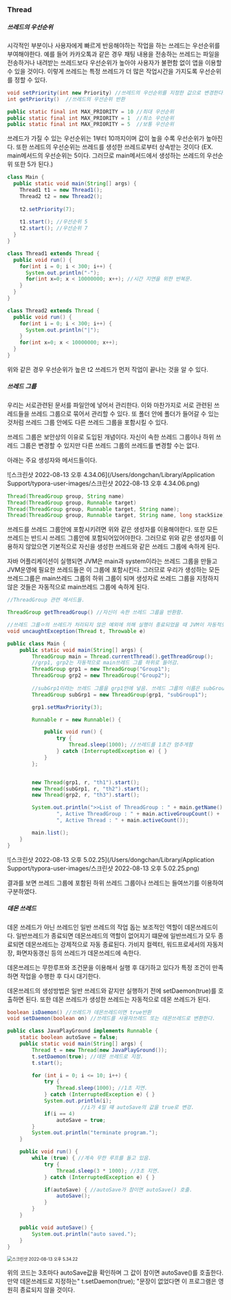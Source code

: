 ### Thread

##### 쓰레드의 우선순위

시각적인 부분이나 사용자에게 빠르게 반응해야하는 작업을 하는 쓰레드는 우선순위를 부여해야한다. 예를 들어 카카오톡과 같은 경우 채팅 내용을 전송하는 쓰레드는 파일을 전송하거나 내려받는 쓰레드보다 우선순위가 높아야 사용자가 불편함 없이 앱을 이용할 수 있을 것이다. 이렇게 쓰레드는 특정 쓰레드가 더 많은 작업시간을 가지도록 우선순위를 정할 수 있다. 

```java
void setPriority(int new Priority) //쓰레드의 우선순위를 지정한 값으로 변경한다.
int getPriority()  //쓰레드의 우선순위 반환

public static final int MAX_PRIORITY = 10 //최대 우선순위
public static final int MAX_PRIORITY = 1  //최소 우선순위
public static final int MAX_PRIORITY = 5  //보통 우선순위
```

쓰레드가 가질 수 있는 우선순위는 1부터 10까지이며 값이 높을 수록 우선순위가 높아진다. 또한 쓰레드의 우선순위는 쓰레드를 생성한 쓰레드로부터 상속받는 것이다 (EX. main메서드의 우선순위는 5이다. 그러므로 main메서드에서 생성하는 쓰레드의 우선순위 또한 5가 된다.)

```java
class Main {
  public static void main(String[] args) {
    Thread1 t1 = new Thread1();
    Thread2 t2 = new Thread2();
    
    t2.setPriority(7);
    
    t1.start(); //우선순위 5
    t2.start(); //우선순위 7
  }
}

class Thread1 extends Thread {
  public void run() {
    for(int i = 0; i < 300; i++) {
      System.out.println("-");
      for(int x=0; x < 10000000; x++); //시간 지연을 위한 반복문.
    }
  }
}

class Thread2 extends Thread {
  public void run() {
    for(int i = 0; i < 300; i++) {
      System.out.println("|");
    }
    for(int x=0; x < 10000000; x++);
  }
}
```

위와 같은 경우 우선순위가 높은 t2 쓰레드가 먼저 작업이 끝나는 것을 알 수 있다.



##### 쓰레드 그룹

우리는 서로관련된 문서를 파일안에 넣어서 관리한다. 이와 마찬가지로 서로 관련된 쓰레드들을 쓰레드 그룹으로 묶어서 관리할 수 있다. 또 폴더 안에 폴더가 들어갈 수 있는 것처럼 쓰레드 그룹 안에도 다른 쓰레드 그룹을 포함시킬 수 있다. 

쓰레드 그룹은 보안상의 이유로 도입된 개념이다. 자신이 속한 쓰레드 그룹이나 하위 쓰레드 그룹은 변경할 수 있지만 다른 쓰레드 그룹의 쓰레드를 변경할 수는 없다.

아래는 주요 생성자와 메서드들이다.

![스크린샷 2022-08-13 오후 4.34.06](/Users/dongchan/Library/Application Support/typora-user-images/스크린샷 2022-08-13 오후 4.34.06.png)



```java
Thread(ThreadGroup group, String name)
Thread(ThreadGroup group, Runnable target)
Thread(ThreadGroup group, Runnable target, String name);
Thread(ThreadGroup group, Runnable target, String name, long stackSize);
```

쓰레드를 쓰레드 그룹안에 포함시키려면 위와 같은 생성자를 이용해야한다. 또한 모든 쓰레드는 반드시 쓰레드 그룹안에 포함되어있어야한다. 그러므로 위와 같은 생성자를 이용하지 않았으면 기본적으로 자신을 생성한 쓰레드와 같은 쓰레드 그룹에 속하게 된다.

자바 어플리케이션이 실행되면 JVM은 main과 system이라는 쓰레드 그룹을 만들고 JVM운영에 필요한 쓰레드들은 이 그룹에 포함시킨다. 그러므로 우리가 생성하는 모든 쓰레드그룹은 main쓰레드 그룹의 하위 그룹이 되며 생성자로 쓰레드 그룹을 지정하지 않은 것들은 자동적으로 main쓰레드 그룹에 속하게 된다.

```java
//ThreadGroup 관련 메서드들.

ThreadGroup getThreadGroup() //자신이 속한 쓰레드 그룹을 반환함.

//쓰레드 그룹ㅇ의 쓰레드가 처리되지 않은 예외에 의해 실행이 종료되었을 때 JVM이 자동적으로 아래의 메서드를 호출한다
void uncaughtException(Thread t, Throwable e)
```



```java
public class Main {
    public static void main(String[] args) {
        ThreadGroup main = Thread.currentThread().getThreadGroup();
        //grp1, grp2는 자동적으로 main쓰레드 그룹 하위로 들어감.
        ThreadGroup grp1 = new ThreadGroup("Group1");
        ThreadGroup grp2 = new ThreadGroup("Group2");
				
      	//subGrp1이라는 쓰레드 그룹을 grp1안에 넣음. 쓰레드 그룹의 이름은 subGroup1.
        ThreadGroup subGrp1 = new ThreadGroup(grp1, "subGroup1");

        grp1.setMaxPriority(3);

        Runnable r = new Runnable() {

            public void run() {
                try {
                    Thread.sleep(1000); //쓰레드를 1초간 멈추게함
                } catch (InterruptedException e) { }
            }
        };


        new Thread(grp1, r, "th1").start();
        new Thread(subGrp1, r, "th2").start();
        new Thread(grp2, r, "th3").start();

        System.out.println(">>List of ThreadGroup : " + main.getName() +
                ", Active ThreadGroup : " + main.activeGroupCount() +
                ", Active Thread : " + main.activeCount());

        main.list();
    }
}
```

![스크린샷 2022-08-13 오후 5.02.25](/Users/dongchan/Library/Application Support/typora-user-images/스크린샷 2022-08-13 오후 5.02.25.png)

결과를 보면 쓰레드 그룹에 포함된 하위 쓰레드 그룹이나 쓰레드는 들여쓰기를 이용하여 구분하였다.



##### 데몬 쓰레드

데몬 쓰레드가 아닌 쓰레드인 일반 쓰레드의 작업 돕는 보조적인 역할이 데몬쓰레드이다. 일반쓰레드가 종료되면 데몬쓰레드의 역할이 없어지기 떄문에 일반쓰레드가 모두 종료되면 데몬쓰레드는 강제적으로 자동 종료된다. 가비지 컬렉터, 워드프로세서의 자동저장, 화면자동갱신 등의 쓰레드가 데몬쓰레드에 속한다.

데몬쓰레드는 무한루프와 조건문을 이용해서 실행 후 대기하고 있다가 특정 조건이 만족하면 작업을 수행한 후 다시 대기한다.

데몬쓰레드의 생성방법은 일반 쓰레드와 같지만 실행하기 전에 setDaemon(true)를 호출하면 된다. 또한 데몬 쓰레드가 생성한 쓰레드는 자동적으로 데몬 쓰레드가 된다.

```java
boolean isDaemon() //쓰레드가 데몬쓰레드이면 true반환
void setDaemon(boolean on) //쓰레드를 사용자쓰레드 또는 데몬쓰레드로 변환한다.
```



```java
public class JavaPlayGround implements Runnable {
    static boolean autoSave = false;
    public static void main(String[] args) {
        Thread t = new Thread(new JavaPlayGround());
        t.setDaemon(true); //데몬 쓰레드로 지정.
        t.start();

        for (int i = 0; i <= 10; i++) {
            try {
                Thread.sleep(1000); //1초 지연.
            } catch (InterruptedException e) { }
            System.out.println(i);
						//i가 4일 떄 autoSave의 값을 true로 변겅.
            if(i == 4) 
                autoSave = true;
        }
        System.out.println("terminate program.");
    }

    public void run() {
        while (true) { //계속 무한 루프를 돌고 있음.
            try {
                Thread.sleep(3 * 1000); //3초 지연.
            } catch (InterruptedException e) { }

            if(autoSave) { //autoSave가 참이면 autoSave() 호출.
                autoSave();
            }
        }
    }

    public void autoSave() {
        System.out.println("auto saved.");
    }
}

```

<img src="/Users/dongchan/Library/Application Support/typora-user-images/스크린샷 2022-08-13 오후 5.34.22.png" alt="스크린샷 2022-08-13 오후 5.34.22" style="zoom:70%;" />

위의 코드는 3초마다 autoSave값을 확인하며 그 값이 참이면 autoSave()를 호출한다. 만약 데몬쓰레드로 지정하는" t.setDaemon(true); "문장이 없었다면 이 프로그램은 영원히 종료되지 않을 것이다.